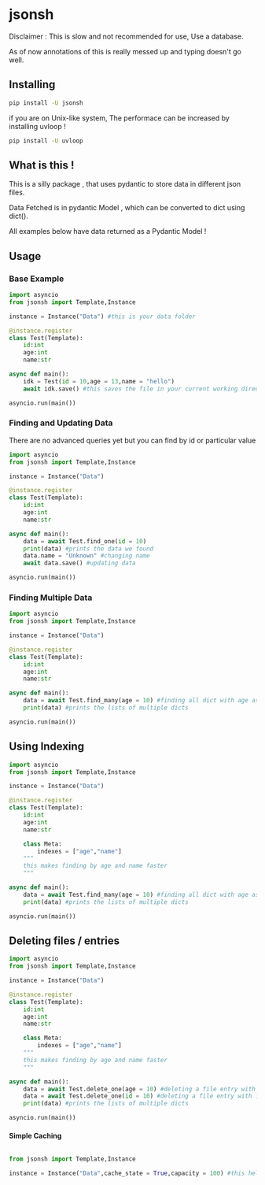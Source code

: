 # jsonsh

Disclaimer : This is slow and not recommended for use, 
Use a database.

As of now annotations of this is really messed up and typing doesn't go well.

Installing
----------

```sh
pip install -U jsonsh
```

if you are on Unix-like system, The performace can be increased by installing uvloop !
```sh
pip install -U uvloop
```

What is this !
-----------
This is a silly package , that uses pydantic to store data in different json files.

Data Fetched is in pydantic Model , which can be converted to dict using dict().

All examples below have data returned as a Pydantic Model !

Usage
------

### Base Example 


```py
import asyncio
from jsonsh import Template,Instance

instance = Instance("Data") #this is your data folder

@instance.register
class Test(Template):
    id:int
    age:int
    name:str

async def main():
    idk = Test(id = 10,age = 13,name = "hello")
    await idk.save() #this saves the file in your current working directory

asyncio.run(main())
```

### Finding and Updating Data

There are no advanced queries yet but you can find by id or particular value


```py
import asyncio
from jsonsh import Template,Instance

instance = Instance("Data")

@instance.register
class Test(Template):
    id:int
    age:int
    name:str

async def main():
    data = await Test.find_one(id = 10)
    print(data) #prints the data we found
    data.name = "Unknown" #changing name
    await data.save() #updating data

asyncio.run(main())
```

### Finding Multiple Data


```py
import asyncio
from jsonsh import Template,Instance

instance = Instance("Data")

@instance.register
class Test(Template):
    id:int
    age:int
    name:str

async def main():
    data = await Test.find_many(age = 10) #finding all dict with age as 10
    print(data) #prints the lists of multiple dicts

asyncio.run(main())
```

## Using Indexing 

```py
import asyncio
from jsonsh import Template,Instance

instance = Instance("Data")

@instance.register
class Test(Template):
    id:int
    age:int
    name:str

    class Meta:
        indexes = ["age","name"] 
    """
    this makes finding by age and name faster
    """

async def main():
    data = await Test.find_many(age = 10) #finding all dict with age as 10
    print(data) #prints the lists of multiple dicts

asyncio.run(main())
```

## Deleting files / entries

```py
import asyncio
from jsonsh import Template,Instance

instance = Instance("Data")

@instance.register
class Test(Template):
    id:int
    age:int
    name:str

    class Meta:
        indexes = ["age","name"] 
    """
    this makes finding by age and name faster
    """

async def main():
    data = await Test.delete_one(age = 10) #deleting a file entry with age as 10
    data = await Test.delete_one(id = 10) #deleting a file entry with id as 10
    print(data) #prints the lists of multiple dicts

asyncio.run(main())
```

#### Simple Caching 

```py

from jsonsh import Template,Instance

instance = Instance("Data",cache_state = True,capacity = 100) #this helps you to avoid reading files in finds

```
